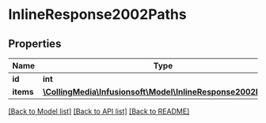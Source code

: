# InlineResponse2002Paths

## Properties
Name | Type | Description | Notes
------------ | ------------- | ------------- | -------------
**id** | **int** |  | [optional] 
**items** | [**\CollingMedia\Infusionsoft\Model\InlineResponse2002Items[]**](InlineResponse2002Items.md) |  | [optional] 

[[Back to Model list]](../README.md#documentation-for-models) [[Back to API list]](../README.md#documentation-for-api-endpoints) [[Back to README]](../README.md)


